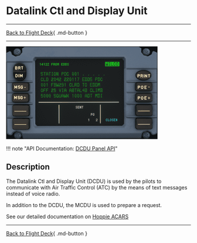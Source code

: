 # Datalink Ctl and Display Unit

---

[Back to Flight Deck](../index.md){ .md-button }

---

![Datalink Ctl and Display Unit](../../../assets/a32nx-briefing/front/DCDU.png "Datalink Ctl and Display Unit")

!!! note "API Documentation: [DCDU Panel API](../../a32nx_api.md#dcdu)"

## Description

The Datalink Ctl and Display Unit (DCDU) is used by the pilots to communicate with Air Traffic Control (ATC) by the means of text messages instead of voice radio.

In addition to the DCDU, the MCDU is used to prepare a request.

See our detailed documentation on [Hoppie ACARS](../../../../fbw-a32nx/feature-guides/hoppie.md)

---

[Back to Flight Deck](../index.md){ .md-button }
